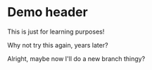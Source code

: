 # Demo header

This is just for learning purposes!

Why not try this again, years later?

Alright, maybe now I'll do a new branch thingy?
